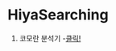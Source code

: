 # HiyaSearching

1. 코모란 분석기
-[클릭!](https://github.com/latte-horse/HiyaSearching/tree/master/%EC%BD%94%EB%AA%A8%EB%9E%80)
